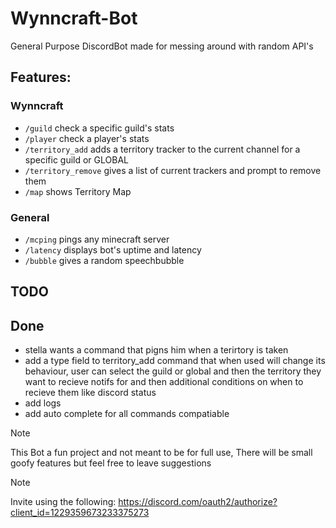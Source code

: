 # Wynncraft-Bot
General Purpose DiscordBot made for messing around with random API's

## Features:

### Wynncraft
- `/guild` check a specific guild's stats
- `/player` check a player's stats
- `/territory_add` adds a territory tracker to the current channel for a specific guild or GLOBAL
- `/territory_remove` gives a list of current trackers and prompt to remove them
- `/map` shows Territory Map

### General
- `/mcping` pings any minecraft server
- `/latency` displays bot's uptime and latency
- `/bubble` gives a random speechbubble

## TODO

## Done
- stella wants a command that pigns him when a terirtory is taken
- add a type field to territory_add command that when used will change its behaviour, user can select the guild or global and then the territory they want to recieve notifs for and then additional conditions on when to recieve them like discord status
- add logs
- add auto complete for all commands compatiable

> [!NOTE]
> This Bot a fun project and not meant to be for full use, There will be small goofy features but feel free to leave suggestions

> [!NOTE]
> Invite using the following: https://discord.com/oauth2/authorize?client_id=1229359673233375273 
